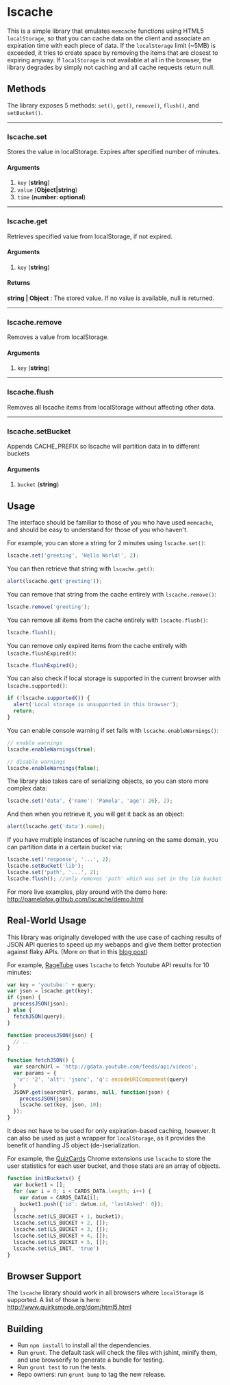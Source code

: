 lscache
===============================
This is a simple library that emulates `memcache` functions using HTML5 `localStorage`, so that you can cache data on the client
and associate an expiration time with each piece of data. If the `localStorage` limit (~5MB) is exceeded, it tries to create space by removing the items that are closest to expiring anyway. If `localStorage` is not available at all in the browser, the library degrades by simply not caching and all cache requests return null.

Methods
-------

The library exposes 5 methods: `set()`, `get()`, `remove()`, `flush()`, and `setBucket()`.

* * *

### lscache.set
Stores the value in localStorage. Expires after specified number of minutes.
#### Arguments
1. `key` (**string**)
2. `value` (**Object|string**)
3. `time` (**number: optional**)

* * *

### lscache.get
Retrieves specified value from localStorage, if not expired.
#### Arguments
1. `key` (**string**)

#### Returns
**string | Object** : The stored value. If no value is available, null is returned.

* * *

### lscache.remove
Removes a value from localStorage.
#### Arguments
1. `key` (**string**)

* * *

### lscache.flush
Removes all lscache items from localStorage without affecting other data.

* * *

### lscache.setBucket
Appends CACHE_PREFIX so lscache will partition data in to different buckets
#### Arguments
1. `bucket` (**string**)

Usage
-------

The interface should be familiar to those of you who have used `memcache`, and should be easy to understand for those of you who haven't.

For example, you can store a string for 2 minutes using `lscache.set()`:

```js
lscache.set('greeting', 'Hello World!', 2);
```

You can then retrieve that string with `lscache.get()`:

```js
alert(lscache.get('greeting'));
```

You can remove that string from the cache entirely with `lscache.remove()`:

```js
lscache.remove('greeting');
```

You can remove all items from the cache entirely with `lscache.flush()`:

```js
lscache.flush();
```

You can remove only expired items from the cache entirely with `lscache.flushExpired()`:

```js
lscache.flushExpired();
```

You can also check if local storage is supported in the current browser with `lscache.supported()`:

```js
if (!lscache.supported()) {
  alert('Local storage is unsupported in this browser');
  return;
}
```

You can enable console warning if set fails with `lscache.enableWarnings()`:

```js
// enable warnings
lscache.enableWarnings(true);

// disable warnings
lscache.enableWarnings(false);
```

The library also takes care of serializing objects, so you can store more complex data:

```js
lscache.set('data', {'name': 'Pamela', 'age': 26}, 2);
```

And then when you retrieve it, you will get it back as an object:

```js
alert(lscache.get('data').name);
```

If you have multiple instances of lscache running on the same domain, you can partition data in a certain bucket via:

```js
lscache.set('response', '...', 2);
lscache.setBucket('lib');
lscache.set('path', '...', 2);
lscache.flush(); //only removes 'path' which was set in the lib bucket
```

For more live examples, play around with the demo here:
http://pamelafox.github.com/lscache/demo.html


Real-World Usage
----------
This library was originally developed with the use case of caching results of JSON API queries
to speed up my webapps and give them better protection against flaky APIs.
(More on that in this [blog post](http://blog.pamelafox.org/2010/10/lscache-localstorage-based-memcache.html))

For example, [RageTube](http://ragetube.net) uses `lscache` to fetch Youtube API results for 10 minutes:

```js
var key = 'youtube:' + query;
var json = lscache.get(key);
if (json) {
  processJSON(json);
} else {
  fetchJSON(query);
}

function processJSON(json) {
  // ..
}

function fetchJSON() {
  var searchUrl = 'http://gdata.youtube.com/feeds/api/videos';
  var params = {
   'v': '2', 'alt': 'jsonc', 'q': encodeURIComponent(query)
  }
  JSONP.get(searchUrl, params, null, function(json) {
    processJSON(json);
    lscache.set(key, json, 10);
  });
}
```

It does not have to be used for only expiration-based caching, however. It can also be used as just a wrapper for `localStorage`, as it provides the benefit of handling JS object (de-)serialization.

For example, the [QuizCards](http://quizcards.info) Chrome extensions use `lscache`
to store the user statistics for each user bucket, and those stats are an array
of objects.

```js
function initBuckets() {
  var bucket1 = [];
  for (var i = 0; i < CARDS_DATA.length; i++) {
    var datum = CARDS_DATA[i];
    bucket1.push({'id': datum.id, 'lastAsked': 0});
  }
  lscache.set(LS_BUCKET + 1, bucket1);
  lscache.set(LS_BUCKET + 2, []);
  lscache.set(LS_BUCKET + 3, []);
  lscache.set(LS_BUCKET + 4, []);
  lscache.set(LS_BUCKET + 5, []);
  lscache.set(LS_INIT, 'true')
}
```

Browser Support
----------------

The `lscache` library should work in all browsers where `localStorage` is supported.
A list of those is here:
http://www.quirksmode.org/dom/html5.html


Building
----------------
* Run `npm install` to install all the dependencies.
* Run `grunt`. The default task will check the files with jshint, minify them, and use browserify to generate a bundle for testing.
* Run `grunt test` to run the tests.
* Repo owners: run `grunt bump` to tag the new release.


